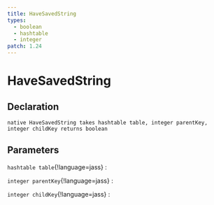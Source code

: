 ```yaml
---
title: HaveSavedString
types:
  - boolean
  - hashtable
  - integer
patch: 1.24
---
```


# HaveSavedString

## Declaration

```jass
native HaveSavedString takes hashtable table, integer parentKey, integer childKey returns boolean
```

## Parameters
`hashtable table`{!language=jass}
: 

`integer parentKey`{!language=jass}
: 

`integer childKey`{!language=jass}
: 

